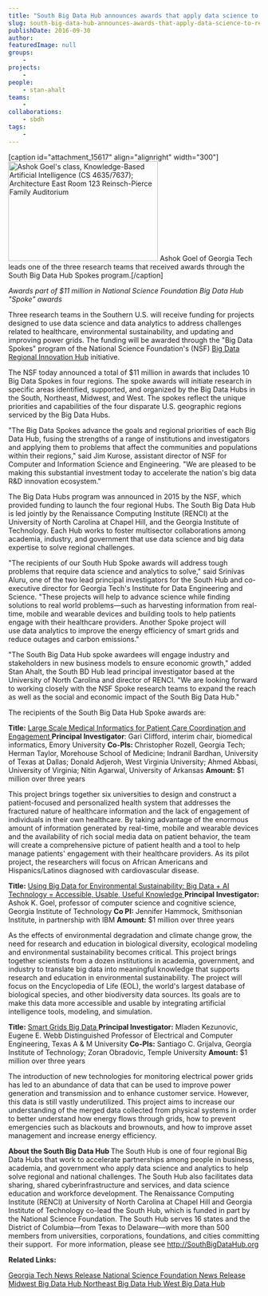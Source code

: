 ```yaml
---
title: "South Big Data Hub announces awards that apply data science to regional challenges"
slug: south-big-data-hub-announces-awards-that-apply-data-science-to-regional-challenges
publishDate: 2016-09-30
author: 
featuredImage: null
groups:
    - 
projects:
    - 
people:
    - stan-ahalt
teams: 
    - 
collaborations:
    - sbdh
tags:
    - 
---
```

[caption id="attachment_15617" align="alignright" width="300"]<a href="https://renci.org/wp-content/uploads/2016/09/Ashok.jpg"><img class="size-medium wp-image-15617" src="https://renci.org/wp-content/uploads/2016/09/Ashok-300x200.jpg" alt="Ashok Goel's class, Knowledge-Based Artificial Intelligence (CS 4635/7637); Architecture East Room 123 Reinsch-Pierce Family Auditorium" width="300" height="200" /></a> Ashok Goel of Georgia Tech leads one of the three research teams that received awards through the South Big Data Hub Spokes program.[/caption]

<em>Awards part of $11 million in National Science Foundation Big Data Hub "Spoke" awards</em>

Three research teams in the Southern U.S. will receive funding for projects designed to use data science and data analytics to address challenges related to healthcare, environmental sustainability, and updating and improving power grids. The funding will be awarded through the "Big Data Spokes" program of the National Science Foundation's (NSF) <a href="http://www.nsf.gov/news/news_summ.jsp?cntn_id=136784" target="_blank">Big Data Regional Innovation Hub</a> initiative.



The NSF today announced a total of $11 million in awards that includes 10 Big Data Spokes in four regions. The spoke awards will initiate research in specific areas identified, supported, and organized by the Big Data Hubs in the South, Northeast, Midwest, and West. The spokes reflect the unique priorities and capabilities of the four disparate U.S. geographic regions serviced by the Big Data Hubs.

"The Big Data Spokes advance the goals and regional priorities of each Big Data Hub, fusing the strengths of a range of institutions and investigators and applying them to problems that affect the communities and populations within their regions," said Jim Kurose, assistant director of NSF for Computer and Information Science and Engineering. "We are pleased to be making this substantial investment today to accelerate the nation's big data R&amp;D innovation ecosystem."

The Big Data Hubs program was announced in 2015 by the NSF, which provided funding to launch the four regional Hubs. The South Big Data Hub is led jointly by the Renaissance Computing Institute (RENCI) at the University of North Carolina at Chapel Hill, and the Georgia Institute of Technology. Each Hub works to foster multisector collaborations among academia, industry, and government that use data science and big data expertise to solve regional challenges.

"The recipients of our South Hub Spoke awards will address tough problems that require data science and analytics to solve," said Srinivas Aluru, one of the two lead principal investigators for the South Hub and co-executive director for Georgia Tech's Institute for Data Engineering and Science. "These projects will help to advance science while finding solutions to real world problems—such as harvesting information from real-time, mobile and wearable devices and building tools to help patients engage with their healthcare providers. Another Spoke project will use data analytics to improve the energy efficiency of smart grids and reduce outages and carbon emissions."

"The South Big Data Hub spoke awardees will engage industry and stakeholders in new business models to ensure economic growth," added Stan Ahalt, the South BD Hub lead principal investigator based at the University of North Carolina and director of RENCI. "We are looking forward to working closely with the NSF Spoke research teams to expand the reach as well as the social and economic impact of the South Big Data Hub."

The recipients of the South Big Data Hub Spoke awards are:

<strong>Title:</strong> <a href="http://www.nsf.gov/awardsearch/showAward?AWD_ID=1636933&amp;HistoricalAwards=false" target="_blank">Large Scale Medical Informatics for Patient Care Coordination and Engagement
</a><strong>Principal Investigator</strong>: Gari Clifford, interim chair, biomedical informatics, Emory University
<strong>Co-PIs: </strong>Christopher Rozell, Georgia Tech; Herman Taylor, Morehouse School of Medicine; Indranil Bardhan, University of Texas at Dallas; Donald Adjeroh, West Virginia University; Ahmed Abbasi, University of Virginia; Nitin Agarwal, University of Arkansas
<strong>Amount: </strong>$1 million over three years

This project brings together six universities to design and construct a patient-focused and personalized health system that addresses the fractured nature of healthcare information and the lack of engagement of individuals in their own healthcare. By taking advantage of the enormous amount of information generated by real-time, mobile and wearable devices and the availability of rich social media data on patient behavior, the team will create a comprehensive picture of patient health and a tool to help manage patients' engagement with their healthcare providers. As its pilot project, the researchers will focus on African Americans and Hispanics/Latinos diagnosed with cardiovascular disease.

<strong>Title:</strong> <a href="http://www.nsf.gov/awardsearch/showAward?AWD_ID=1636848&amp;HistoricalAwards=false" target="_blank">Using Big Data for Environmental Sustainability: Big Data + AI Technology = Accessible, Usable, Useful Knowledge</a><a href="http://www.nsf.gov/awardsearch/showAward?AWD_ID=1636848&amp;HistoricalAwards=false">
</a><strong>Principal Investigator:</strong> Ashok K. Goel, professor of computer science and cognitive science, Georgia Institute of Technology
<strong>Co PI:</strong> Jennifer Hammock, Smithsonian Institute, in partnership with IBM
<strong>Amount:</strong> $1 million over three years

As the effects of environmental degradation and climate change grow, the need for research and education in biological diversity, ecological modeling and environmental sustainability becomes critical. This project brings together scientists from a dozen institutions in academia, government, and industry to translate big data into meaningful knowledge that supports research and education in environmental sustainability. The project will focus on the Encyclopedia of Life (EOL), the world's largest database of biological species, and other biodiversity data sources. Its goals are to make this data more accessible and usable by integrating artificial intelligence tools, modeling, and simulation.

<strong>Title:</strong> <a href="http://www.nsf.gov/awardsearch/showAward?AWD_ID=1636772&amp;HistoricalAwards=false" target="_blank">Smart Grids Big Data
</a><strong>Principal Investigator:</strong> Mladen Kezunovic, Eugene E. Webb Distinguished Professor of Electrical and Computer Engineering, Texas A &amp; M University
<strong>Co-PIs:</strong> Santiago C. Grijalva, Georgia Institute of Technology; Zoran Obradovic, Temple University
<strong>Amount:</strong> $1 million over three years

The introduction of new technologies for monitoring electrical power grids has led to an abundance of data that can be used to improve power generation and transmission and to enhance customer service. However, this data is still vastly underutilized. This project aims to increase our understanding of the merged data collected from physical systems in order to better understand how energy flows through grids, how to prevent emergencies such as blackouts and brownouts, and how to improve asset management and increase energy efficiency.

<strong>About the South Big Data Hub
</strong>The South Hub is one of four regional Big Data Hubs that work to accelerate partnerships among people in business, academia, and government who apply data science and analytics to help solve regional and national challenges. The South Hub also facilitates data sharing, shared cyberinfrastructure and services, and data science education and workforce development. The Renaissance Computing Institute (RENCI) at University of North Carolina at Chapel Hill and Georgia Institute of Technology co-lead the South Hub, which is funded in part by the National Science Foundation. The South Hub serves 16 states and the District of Columbia—from Texas to Delaware—with more than 500 members from universities, corporations, foundations, and cities committing their support.  For more information, please see <a href="http://southbigdatahub.org/" target="_blank">http://SouthBigDataHub.org</a>

<strong>Related Links:</strong>

<a href="http://www.news.gatech.edu/2016/09/28/addressing-environmental-challenges-big-data-and-artificial-intelligence" target="_blank">Georgia Tech News Release
</a><a href="https://www.nsf.gov/news/news_summ.jsp?cntn_id=189864" target="_blank">National Science Foundation News Release
</a><a href="http://midwestbigdatahub.org/">Midwest Big Data Hub
</a><a href="http://nebigdatahub.org/" target="_blank">Northeast Big Data Hub
</a><a href="http://midwestbigdatahub.org/" target="_blank">West Big Data Hub</a>

&nbsp;
